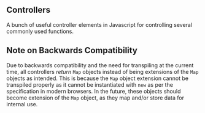 Controllers
-----------

A bunch of useful controller elements in Javascript for controlling several commonly used functions.

## Note on Backwards Compatibility

Due to backwards compatibility and the need for transpiling at the current time, all controllers _return_ `Map` objects instead of being extensions of the `Map` objects as intended. This is because the `Map` object extension cannot be transpiled properly as it cannot be instantiated with `new` as per the specification in modern browsers. In the future, these objects should become extension of the `Map` object, as they map and/or store data for internal use.
